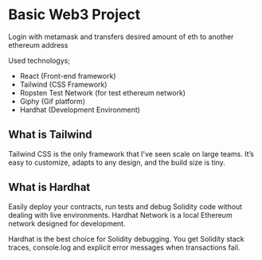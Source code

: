 # Basic Web3 Project

Login with metamask and transfers desired amount of eth to another ethereum address

Used technologys;
- React (Front-end framework)
- Tailwind (CSS Framework)
- Ropsten Test Network (for test ethereum network)
- Giphy (Gif platform) 
- Hardhat (Development Environment)

## What is Tailwind
Tailwind CSS is the only framework that I've seen scale on large teams. It’s easy to customize, adapts to any design, and the build size is tiny.

## What is Hardhat
Easily deploy your contracts, run tests and debug Solidity code without dealing with live environments. Hardhat Network is a local Ethereum network designed for development.

Hardhat is the best choice for Solidity debugging. You get Solidity stack traces, console.log and explicit error messages when transactions fail.
